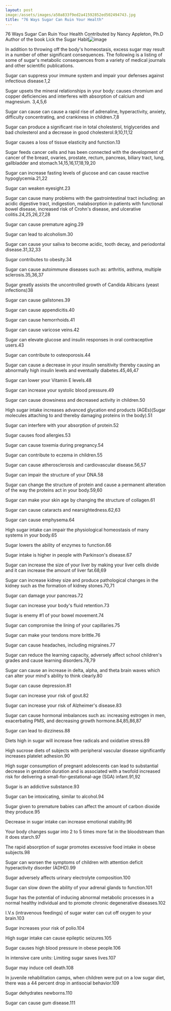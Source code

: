 ```yaml
---
layout: post
image:/assets/images/a50a833f9ed2a41592852ed502494743.jpg
title: "76 Ways Sugar Can Ruin Your Health"
---
```


76 Ways Sugar Can Ruin Your Health
Contributed by Nancy Appleton, Ph.D Author of the book Lick the Sugar Habit![image](/assets/images/a50a833f9ed2a41592852ed502494743.jpg)

In addition to throwing off the body's homeostasis, excess sugar may result in a number of other significant consequences. The following is a listing of some of sugar's metabolic consequences from a variety of medical journals and other scientific publications.

Sugar can suppress your immune system and impair your defenses against infectious disease.1,2

Sugar upsets the mineral relationships in your body: causes chromium and copper deficiencies and interferes with absorption of calcium and magnesium. 3,4,5,6

Sugar can cause can cause a rapid rise of adrenaline, hyperactivity, anxiety, difficulty concentrating, and crankiness in children.7,8

Sugar can produce a significant rise in total cholesterol, triglycerides and bad cholesterol and a decrease in good cholesterol.9,10,11,12

Sugar causes a loss of tissue elasticity and function.13

Sugar feeds cancer cells and has been connected with the development of cancer of the breast, ovaries, prostate, rectum, pancreas, biliary tract, lung, gallbladder and stomach.14,15,16,17,18,19,20

Sugar can increase fasting levels of glucose and can cause reactive hypoglycemia.21,22

Sugar can weaken eyesight.23

Sugar can cause many problems with the gastrointestinal tract including: an acidic digestive tract, indigestion, malabsorption in patients with functional bowel disease, increased risk of Crohn's disease, and ulcerative colitis.24,25,26,27,28

Sugar can cause premature aging.29

Sugar can lead to alcoholism.30

Sugar can cause your saliva to become acidic, tooth decay, and periodontal disease.31,32,33

Sugar contributes to obesity.34

Sugar can cause autoimmune diseases such as: arthritis, asthma, multiple sclerosis.35,36,37

Sugar greatly assists the uncontrolled growth of Candida Albicans (yeast infections)38

Sugar can cause gallstones.39

Sugar can cause appendicitis.40

Sugar can cause hemorrhoids.41

Sugar can cause varicose veins.42

Sugar can elevate glucose and insulin responses in oral contraceptive users.43

Sugar can contribute to osteoporosis.44

Sugar can cause a decrease in your insulin sensitivity thereby causing an abnormally high insulin levels and eventually diabetes.45,46,47

Sugar can lower your Vitamin E levels.48

Sugar can increase your systolic blood pressure.49

Sugar can cause drowsiness and decreased activity in children.50

High sugar intake increases advanced glycation end products (AGEs)(Sugar molecules attaching to and thereby damaging proteins in the body).51

Sugar can interfere with your absorption of protein.52

Sugar causes food allergies.53

Sugar can cause toxemia during pregnancy.54

Sugar can contribute to eczema in children.55

Sugar can cause atherosclerosis and cardiovascular disease.56,57

Sugar can impair the structure of your DNA.58

Sugar can change the structure of protein and cause a permanent alteration of the way the proteins act in your body.59,60

Sugar can make your skin age by changing the structure of collagen.61

Sugar can cause cataracts and nearsightedness.62,63

Sugar can cause emphysema.64

High sugar intake can impair the physiological homeostasis of many systems in your body.65

Sugar lowers the ability of enzymes to function.66

Sugar intake is higher in people with Parkinson's disease.67

Sugar can increase the size of your liver by making your liver cells divide and it can increase the amount of liver fat.68,69

Sugar can increase kidney size and produce pathological changes in the kidney such as the formation of kidney stones.70,71

Sugar can damage your pancreas.72

Sugar can increase your body's fluid retention.73

Sugar is enemy #1 of your bowel movement.74

Sugar can compromise the lining of your capillaries.75

Sugar can make your tendons more brittle.76

Sugar can cause headaches, including migraines.77

Sugar can reduce the learning capacity, adversely affect school children's grades and cause learning disorders.78,79

Sugar can cause an increase in delta, alpha, and theta brain waves which can alter your mind's ability to think clearly.80

Sugar can cause depression.81

Sugar can increase your risk of gout.82

Sugar can increase your risk of Alzheimer's disease.83

Sugar can cause hormonal imbalances such as: increasing estrogen in men, exacerbating PMS, and decreasing growth hormone.84,85,86,87

Sugar can lead to dizziness.88

Diets high in sugar will increase free radicals and oxidative stress.89

High sucrose diets of subjects with peripheral vascular disease significantly increases platelet adhesion.90

High sugar consumption of pregnant adolescents can lead to substantial decrease in gestation duration and is associated with a twofold increased risk for delivering a small-for-gestational-age (SGA) infant.91,92

Sugar is an addictive substance.93

Sugar can be intoxicating, similar to alcohol.94

Sugar given to premature babies can affect the amount of carbon dioxide they produce.95

Decrease in sugar intake can increase emotional stability.96

Your body changes sugar into 2 to 5 times more fat in the bloodstream than it does starch.97

The rapid absorption of sugar promotes excessive food intake in obese subjects.98

Sugar can worsen the symptoms of children with attention deficit hyperactivity disorder (ADHD).99

Sugar adversely affects urinary electrolyte composition.100

Sugar can slow down the ability of your adrenal glands to function.101

Sugar has the potential of inducing abnormal metabolic processes in a normal healthy individual and to promote chronic degenerative diseases.102

I.V.s (intravenous feedings) of sugar water can cut off oxygen to your brain.103

Sugar increases your risk of polio.104

High sugar intake can cause epileptic seizures.105

Sugar causes high blood pressure in obese people.106

In intensive care units: Limiting sugar saves lives.107

Sugar may induce cell death.108

In juvenile rehabilitation camps, when children were put on a low sugar diet, there was a 44 percent drop in antisocial behavior.109

Sugar dehydrates newborns.110

Sugar can cause gum disease.111



